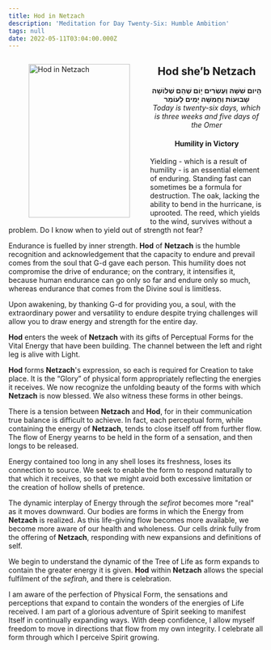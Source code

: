 ```yaml
---
title: Hod in Netzach
description: 'Meditation for Day Twenty-Six: Humble Ambition'
tags: null
date: 2022-05-11T03:04:00.000Z
---
```


<a href="https://www.chabad.org/holidays/sefirah/omer-count_cdo/jewish/Count-the-Omer.htm">
<i class="fa fa-file" aria-hidden="true"></i></a>

<figure style='float: left'>
 <a href='/posts/img/freedom/week4/4.5-Hod_in_Netzach.png' target="_blank">
   <img src='/posts/img/freedom/week4/4.5-Hod_in_Netzach_s.png' alt='Hod in Netzach' width='200' height='304' />
 </a>
</figure>

<div style="text-align:center">
<h2>Hod she’b Netzach</h2>
<span dir="rtl"><b>הָיום שִׁשָּׁה וְעֶשְׂרִים יָוֹם שֶׁהֵם שְׁלוֹשָׁה שָׁבוּעוֹת וְחְַמִשָּׁה יָמִים לָעוֹמֵר</b></span>
<br />
<i>ֹToday is twenty-six days, which is three weeks and five days of the Omer</i>
</p>

<h4>Humility in Victory</h4>

</div>

<div class="abstract">

Yielding - which is a result of humility - is an essential element of enduring. Standing fast can sometimes be a formula for destruction. The oak, lacking the ability to bend in the hurricane, is uprooted. The reed, which yields to the wind, survives without a problem. Do I know when to yield out of strength not fear?

Endurance is fuelled by inner strength. **Hod** of **Netzach** is the humble recognition and acknowledgement that the capacity to endure and prevail comes from the soul that G-d gave each person. This humility does not compromise the drive of endurance; on the contrary, it intensifies it, because human endurance can go only so far and endure only so much, whereas endurance that comes from the Divine soul is limitless.

Upon awakening, by thanking G-d for providing you, a soul, with the extraordinary power and versatility to endure despite trying challenges will allow you to draw energy and strength for the entire day.

</div>

**Hod** enters the week of **Netzach** with its gifts of Perceptual Forms for the Vital Energy that have been building. The channel between the left and right leg is alive with Light.

**Hod** forms **Netzach**'s expression, so each is required for Creation to take place. It is the “Glory” of physical form appropriately reflecting the energies it receives. We now recognize the unfolding beauty of the forms with which **Netzach** is now blessed. We also witness these forms in other beings.

There is a tension between **Netzach** and **Hod**, for in their communication true balance is difficult to achieve. In fact, each perceptual form, while containing the energy of **Netzach**, tends to close itself off from further flow. The flow of Energy yearns to be held in the form of a sensation, and then longs to be released.

Energy contained too long in any shell loses its freshness, loses its connection to source. We seek to enable the form to respond naturally to that which it receives, so that we might avoid both excessive limitation or the creation of hollow shells of pretence.

The dynamic interplay of Energy through the _sefirot_ becomes more "real" as it moves downward. Our bodies are forms in which the Energy from **Netzach** is realized. As this life-giving flow becomes more available, we become more aware of our health and wholeness. Our cells drink fully from the offering of **Netzach**, responding with new expansions and definitions of self.

We begin to understand the dynamic of the Tree of Life as form expands to contain the greater energy it is given. **Hod** within **Netzach** allows the special fulfilment of the _sefirah_, and there is celebration.

<div class="abstract">

I am aware of the perfection of Physical Form, the sensations and perceptions that expand to contain the wonders of the energies of Life received. I am part of a glorious adventure of Spirit seeking to manifest Itself in continually expanding ways. With deep confidence, I allow myself freedom to move in directions that flow from my own integrity. I celebrate all form through which I perceive Spirit growing.

</div>
